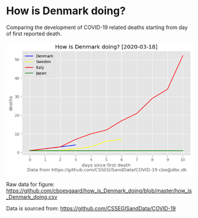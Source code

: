 # How is Denmark doing?

Comparing the development of COVID-19 related deaths starting from day of first reported death.

![How is Denmark doing?](how_is_Denmark_doing.png)

Raw data for figure: https://github.com/cboesgaard/how_is_Denmark_doing/blob/master/how_is_Denmark_doing.csv

Data is sourced from: https://github.com/CSSEGISandData/COVID-19



